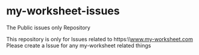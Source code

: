 # my-worksheet-issues
The Public issues only Repository

This repository is only for Issues related to https:\\\\www.my-worksheet.com
Please create a Issue for any my-worksheet related things
